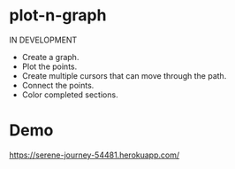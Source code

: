 # plot-n-graph
IN DEVELOPMENT 
- Create a graph.
- Plot the points.
- Create multiple cursors that can move through the path.
- Connect the points.
- Color completed sections.


# Demo 
https://serene-journey-54481.herokuapp.com/
